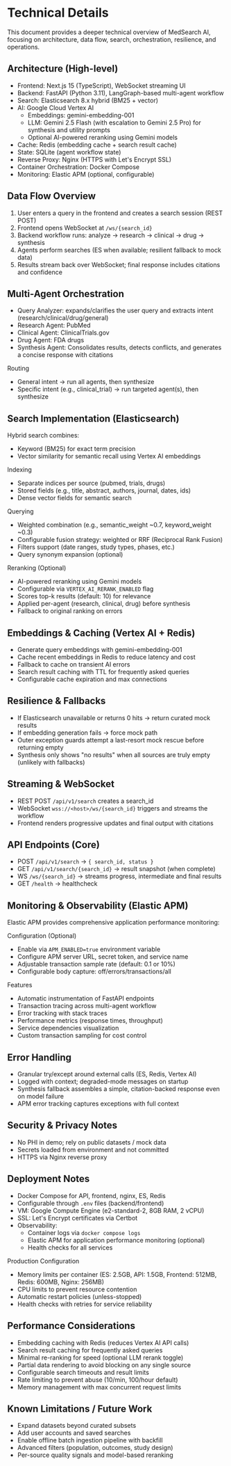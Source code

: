 # Technical Details

This document provides a deeper technical overview of MedSearch AI, focusing on architecture, data flow, search, orchestration, resilience, and operations.

## Architecture (High-level)
- Frontend: Next.js 15 (TypeScript), WebSocket streaming UI
- Backend: FastAPI (Python 3.11), LangGraph-based multi-agent workflow
- Search: Elasticsearch 8.x hybrid (BM25 + vector)
- AI: Google Cloud Vertex AI
  - Embeddings: gemini-embedding-001
  - LLM: Gemini 2.5 Flash (with escalation to Gemini 2.5 Pro) for synthesis and utility prompts
  - Optional AI-powered reranking using Gemini models
- Cache: Redis (embedding cache + search result cache)
- State: SQLite (agent workflow state)
- Reverse Proxy: Nginx (HTTPS with Let's Encrypt SSL)
- Container Orchestration: Docker Compose
- Monitoring: Elastic APM (optional, configurable)

## Data Flow Overview
1. User enters a query in the frontend and creates a search session (REST POST)
2. Frontend opens WebSocket at `/ws/{search_id}`
3. Backend workflow runs: analyze → research → clinical → drug → synthesis
4. Agents perform searches (ES when available; resilient fallback to mock data)
5. Results stream back over WebSocket; final response includes citations and confidence

## Multi-Agent Orchestration
- Query Analyzer: expands/clarifies the user query and extracts intent (research/clinical/drug/general)
- Research Agent: PubMed
- Clinical Agent: ClinicalTrials.gov
- Drug Agent: FDA drugs
- Synthesis Agent: Consolidates results, detects conflicts, and generates a concise response with citations

Routing
- General intent → run all agents, then synthesize
- Specific intent (e.g., clinical_trial) → run targeted agent(s), then synthesize

## Search Implementation (Elasticsearch)
Hybrid search combines:
- Keyword (BM25) for exact term precision
- Vector similarity for semantic recall using Vertex AI embeddings

Indexing
- Separate indices per source (pubmed, trials, drugs)
- Stored fields (e.g., title, abstract, authors, journal, dates, ids)
- Dense vector fields for semantic search

Querying
- Weighted combination (e.g., semantic_weight ~0.7, keyword_weight ~0.3)
- Configurable fusion strategy: weighted or RRF (Reciprocal Rank Fusion)
- Filters support (date ranges, study types, phases, etc.)
- Query synonym expansion (optional)

Reranking (Optional)
- AI-powered reranking using Gemini models
- Configurable via `VERTEX_AI_RERANK_ENABLED` flag
- Scores top-k results (default: 10) for relevance
- Applied per-agent (research, clinical, drug) before synthesis
- Fallback to original ranking on errors

## Embeddings & Caching (Vertex AI + Redis)
- Generate query embeddings with gemini-embedding-001
- Cache recent embeddings in Redis to reduce latency and cost
- Fallback to cache on transient AI errors
- Search result caching with TTL for frequently asked queries
- Configurable cache expiration and max connections

## Resilience & Fallbacks
- If Elasticsearch unavailable or returns 0 hits → return curated mock results
- If embedding generation fails → force mock path
- Outer exception guards attempt a last-resort mock rescue before returning empty
- Synthesis only shows "no results" when all sources are truly empty (unlikely with fallbacks)

## Streaming & WebSocket
- REST POST `/api/v1/search` creates a search_id
- WebSocket `wss://<host>/ws/{search_id}` triggers and streams the workflow
- Frontend renders progressive updates and final output with citations

## API Endpoints (Core)
- POST `/api/v1/search` → `{ search_id, status }`
- GET `/api/v1/search/{search_id}` → result snapshot (when complete)
- WS `/ws/{search_id}` → streams progress, intermediate and final results
- GET `/health` → healthcheck

## Monitoring & Observability (Elastic APM)
Elastic APM provides comprehensive application performance monitoring:

Configuration (Optional)
- Enable via `APM_ENABLED=true` environment variable
- Configure APM server URL, secret token, and service name
- Adjustable transaction sample rate (default: 0.1 or 10%)
- Configurable body capture: off/errors/transactions/all

Features
- Automatic instrumentation of FastAPI endpoints
- Transaction tracing across multi-agent workflow
- Error tracking with stack traces
- Performance metrics (response times, throughput)
- Service dependencies visualization
- Custom transaction sampling for cost control

## Error Handling
- Granular try/except around external calls (ES, Redis, Vertex AI)
- Logged with context; degraded-mode messages on startup
- Synthesis fallback assembles a simple, citation-backed response even on model failure
- APM error tracking captures exceptions with full context

## Security & Privacy Notes
- No PHI in demo; rely on public datasets / mock data
- Secrets loaded from environment and not committed
- HTTPS via Nginx reverse proxy

## Deployment Notes
- Docker Compose for API, frontend, nginx, ES, Redis
- Configurable through `.env` files (backend/frontend)
- VM: Google Compute Engine (e2-standard-2, 8GB RAM, 2 vCPU)
- SSL: Let's Encrypt certificates via Certbot
- Observability:
  - Container logs via `docker compose logs`
  - Elastic APM for application performance monitoring (optional)
  - Health checks for all services

Production Configuration
- Memory limits per container (ES: 2.5GB, API: 1.5GB, Frontend: 512MB, Redis: 600MB, Nginx: 256MB)
- CPU limits to prevent resource contention
- Automatic restart policies (unless-stopped)
- Health checks with retries for service reliability

## Performance Considerations
- Embedding caching with Redis (reduces Vertex AI API calls)
- Search result caching for frequently asked queries
- Minimal re-ranking for speed (optional LLM rerank toggle)
- Partial data rendering to avoid blocking on any single source
- Configurable search timeouts and result limits
- Rate limiting to prevent abuse (10/min, 100/hour default)
- Memory management with max concurrent request limits

## Known Limitations / Future Work
- Expand datasets beyond curated subsets
- Add user accounts and saved searches
- Enable offline batch ingestion pipeline with backfill
- Advanced filters (population, outcomes, study design)
- Per-source quality signals and model-based reranking

